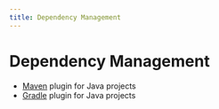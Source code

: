 ```yaml
---
title: Dependency Management
---
```


# Dependency Management
* [Maven](maven-plugin.md) plugin for Java projects
* [Gradle](gradle-plugin.md) plugin for Java projects
